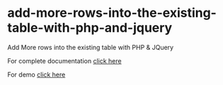 # add-more-rows-into-the-existing-table-with-php-and-jquery
Add More rows into the existing table with PHP &amp; JQuery


For complete documentation <a href="https://learncodeweb.com/php/add-more-rows-into-the-existing-table-with-php-&-jquery/" target="_blank">click here</a>


For demo <a href="https://learncodeweb.com/demo/php/add-more-rows-into-the-existing-table-with-php-&-jquery/" target="_blank">click here</a>
